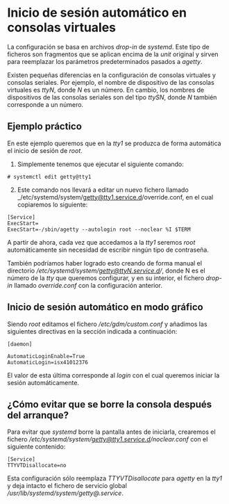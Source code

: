 
# Inicio de sesión automático en consolas virtuales

La configuración se basa en archivos _drop-in_ de _systemd_. Este tipo de ficheros son fragmentos que se aplican encima de la _unit_ original y sirven para reemplazar los parámetros predeterminados pasados ​​a _agetty_.

Existen pequeñas diferencias en la configuración de consolas virtuales y consolas seriales. Por ejemplo, el nombre de dispositivo de las consolas virtuales es _ttyN_, donde _N_ es un número. En cambio, los nombres de dispositivos de las consolas seriales son del tipo _ttySN_, donde _N_ también corresponde a un número.


## Ejemplo práctico

En este ejemplo queremos que en la _tty1_ se produzca de forma automática el inicio de sesión de _root_.

1. Simplemente tenemos que ejecutar el siguiente comando:

```
# systemctl edit getty@tty1
```

2. Este comando nos llevará a editar un nuevo fichero llamado _/etc/systemd/system/getty@tty1.service.d/override.conf, en el cual copiaremos lo siguiente:

```
[Service]
ExecStart=
ExecStart=-/sbin/agetty --autologin root --noclear %I $TERM
```

A partir de ahora, cada vez que accedamos a la _tty1_ seremos _root_ automáticamente sin necesidad de escribir ningún tipo de contraseña.

También podríamos haber logrado esto creando de forma manual el directorio _/etc/systemd/system/getty@ttyN.service.d/_, donde N es el número de la _tty_ que queremos configurar, y en su interior, el fichero _drop-in_ llamado _override.conf_ con la configuración anterior.


## Inicio de sesión automático en modo gráfico

Siendo _root_ editamos el fichero _/etc/gdm/custom.conf_ y añadimos las siguientes directivas en la sección indicada a continuación:

```
[daemon]

AutomaticLoginEnable=True
AutomaticLogin=isx41012376
```

El valor de esta última corresponde al _login_ con el cual queremos iniciar la sesión automáticamente.


## ¿Cómo evitar que se borre la consola después del arranque?

Para evitar que _systemd_ borre la pantalla antes de iniciarla, crearemos el fichero _/etc/systemd/system/getty@tty1.service.d/noclear.conf_ con el siguiente contenido:

```
[Service]
TTYVTDisallocate=no
```

Esta configuración sólo reemplaza _TTYVTDisallocate_ para _agetty_ en la _tty1_ y deja intacto el fichero de servicio global _/usr/lib/systemd/system/getty@.service_.

